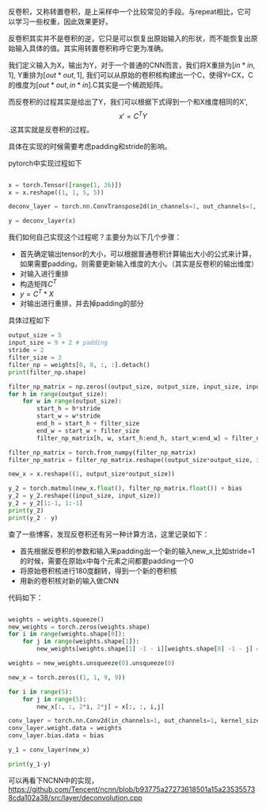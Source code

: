 反卷积，又称转置卷积，是上采样中一个比较常见的手段。与repeat相比，它可以学习一些权重，因此效果更好。


反卷积其实并不是卷积的逆，它只是可以恢复出原始输入的形状，而不能恢复出原始输入具体的值。其实用转置卷积称呼它更为准确。

我们定义输入为X，输出为Y，对于一个普通的CNN而言，我们将X重排为$[in*in, 1]$, Y重排为$[out*out, 1]$, 我们可以从原始的卷积核构建出一个C，使得Y=CX，C的维度为$[out*out,in*in]$.C其实是一个稀疏矩阵。

而反卷积的过程其实是给出了Y，我们可以根据下式得到一个和X维度相同的X', 
$$x'=C^TY$$.这其实就是反卷积的过程。

具体在实现的时候需要考虑padding和stride的影响。

pytorch中实现过程如下

```python

x = torch.Tensor([range(1, 26)])
x = x.reshape((1, 1, 5, 5))

deconv_layer = torch.nn.ConvTranspose2d(in_channels=1, out_channels=1, kernel_size=3, stride=2, padding=1)

y = deconv_layer(x)

```

我们如何自己实现这个过程呢？主要分为以下几个步骤：

- 首先确定输出tensor的大小，可以根据普通卷积计算输出大小的公式来计算，如果需要padding，则需要更新输入维度的大小。（其实是反卷积的输出维度）
- 对输入进行重排
- 构造矩阵$C^T$
- $y = C^T * X$
- 对输出进行重排，并去掉padding的部分

具体过程如下

```python
output_size = 5
input_size = 9 + 2 # padding
stride = 2
filter_size = 3
filter_np = weights[0, 0, :, :].detach()
print(filter_np.shape)

filter_np_matrix = np.zeros((output_size, output_size, input_size, input_size))
for h in range(output_size):
    for w in range(output_size):
        start_h = h*stride
        start_w = w*stride
        end_h = start_h + filter_size
        end_w = start_w + filter_size
        filter_np_matrix[h, w, start_h:end_h, start_w:end_w] = filter_np.detach()

filter_np_matrix = torch.from_numpy(filter_np_matrix)
filter_np_matrix = filter_np_matrix.reshape((output_size*output_size, input_size*input_size))

new_x = x.reshape((1, output_size*output_size))

y_2 = torch.matmul(new_x.float(), filter_np_matrix.float()) + bias
y_2 = y_2.reshape((input_size, input_size))
y_2 = y_2[1:-1, 1:-1]
print(y_2)
print(y_2 - y) 

```


查了一些博客，发现反卷积还有另一种计算方法，这里记录如下：

- 首先根据反卷积的参数和输入来padding出一个新的输入new_x,比如stride=1的时候，需要在原始x中每个元素之间都要padding一个0
- 将原始卷积核进行180度翻转，得到一个新的卷积核
- 用新的卷积核对新的输入做CNN

代码如下：

```python

weights = weights.squeeze()
new_weights = torch.zeros(weights.shape)
for i in range(weights.shape[0]):
    for j in range(weights.shape[1]):
        new_weights[weights.shape[1] -1 - i][weights.shape[0] -1 - j] = weights[i, j]

weights = new_weights.unsqueeze(0).unsqueeze(0)

new_x = torch.zeros((1, 1, 9, 9))

for i in range(5):
    for j in range(5):
        new_x[:, :, 2*i, 2*j] = x[:, :, i,j]

conv_layer = torch.nn.Conv2d(in_channels=1, out_channels=1, kernel_size=3, stride=1, padding=1)
conv_layer.weight.data = weights
conv_layer.bias.data = bias

y_1 = conv_layer(new_x)

print(y_1-y)

```


可以再看下NCNN中的实现，https://github.com/Tencent/ncnn/blob/b93775a27273618501a15a235355738cda102a38/src/layer/deconvolution.cpp


